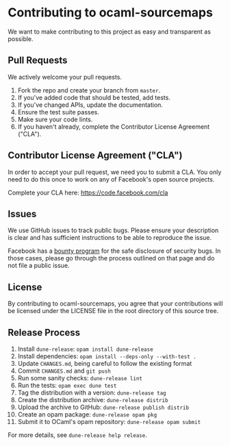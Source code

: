 # Contributing to ocaml-sourcemaps

We want to make contributing to this project as easy and transparent as
possible.

## Pull Requests

We actively welcome your pull requests.

1. Fork the repo and create your branch from `master`.
2. If you've added code that should be tested, add tests.
3. If you've changed APIs, update the documentation.
4. Ensure the test suite passes.
5. Make sure your code lints.
6. If you haven't already, complete the Contributor License Agreement ("CLA").

## Contributor License Agreement ("CLA")

In order to accept your pull request, we need you to submit a CLA. You only need
to do this once to work on any of Facebook's open source projects.

Complete your CLA here: <https://code.facebook.com/cla>

## Issues

We use GitHub issues to track public bugs. Please ensure your description is
clear and has sufficient instructions to be able to reproduce the issue.

Facebook has a [bounty program](https://www.facebook.com/whitehat/) for the safe
disclosure of security bugs. In those cases, please go through the process
outlined on that page and do not file a public issue.

## License

By contributing to ocaml-sourcemaps, you agree that your contributions will be
licensed under the LICENSE file in the root directory of this source tree.

## Release Process

1. Install `dune-release`: `opam install dune-release`
2. Install dependencies: `opam install --deps-only --with-test .`
3. Update `CHANGES.md`, being careful to follow the existing format
4. Commit `CHANGES.md` and `git push`
5. Run some sanity checks: `dune-release lint`
6. Run the tests: `opam exec dune test`
7. Tag the distribution with a version: `dune-release tag`
8. Create the distribution archive: `dune-release distrib`
9. Upload the archive to GitHub: `dune-release publish distrib`
10. Create an opam package: `dune-release opam pkg`
11. Submit it to OCaml's opam repository: `dune-release opam submit`

For more details, see `dune-release help release`.
